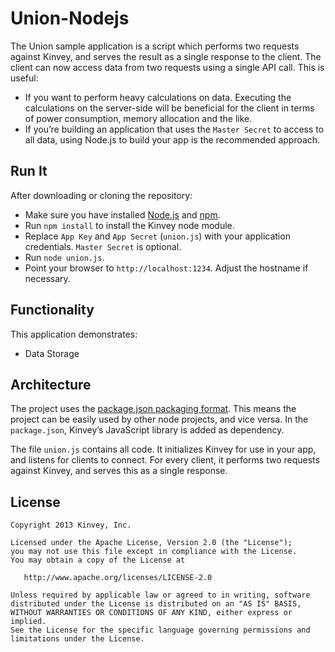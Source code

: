 # Union-Nodejs
The Union sample application is a script which performs two requests against Kinvey, and serves the result as a single response to the client. The client can now access data from two requests using a single API call. This is useful:

* If you want to perform heavy calculations on data. Executing the calculations on the server-side will be beneficial for the client in terms of power consumption, memory allocation and the like.
* If you’re building an application that uses the `Master Secret` to access to all data, using Node.js to build your app is the recommended approach.

## Run It
After downloading or cloning the repository:

* Make sure you have installed [Node.js](http://nodejs.org) and [npm](https://npmjs.org).
* Run `npm install` to install the Kinvey node module.
* Replace `App Key` and `App Secret` (`union.js`) with your application credentials. `Master Secret` is optional.
* Run `node union.js`.
* Point your browser to `http://localhost:1234`. Adjust the hostname if necessary.

## Functionality
This application demonstrates:

* Data Storage

## Architecture
The project uses the [package.json packaging format](https://npmjs.org/doc/json.html). This means the project can be easily used by other node projects, and vice versa. In the `package.json`, Kinvey’s JavaScript library is added as dependency.

The file `union.js` contains all code. It initializes Kinvey for use in your app, and listens for clients to connect. For every client, it performs two requests against Kinvey, and serves this as a single response.

## License

    Copyright 2013 Kinvey, Inc.

    Licensed under the Apache License, Version 2.0 (the "License");
    you may not use this file except in compliance with the License.
    You may obtain a copy of the License at

       http://www.apache.org/licenses/LICENSE-2.0

    Unless required by applicable law or agreed to in writing, software
    distributed under the License is distributed on an "AS IS" BASIS,
    WITHOUT WARRANTIES OR CONDITIONS OF ANY KIND, either express or implied.
    See the License for the specific language governing permissions and
    limitations under the License.